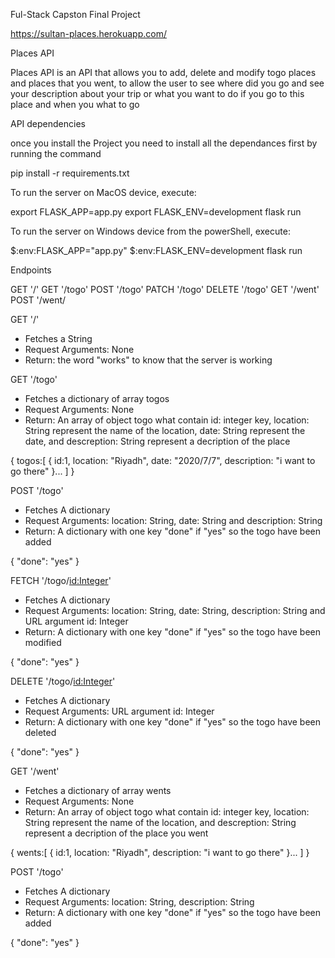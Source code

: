 Ful-Stack Capston Final Project

https://sultan-places.herokuapp.com/


Places API

Places API is an API that allows you to add, delete and modify togo places and places that you went, to allow the user to see where did you go and see your description about your trip or what you want to do if you go to this place and when you what to go

API dependencies

once you install the Project you need to install all the dependances first by running the command

pip install -r requirements.txt

To run the server on MacOS device, execute:

export FLASK_APP=app.py
export FLASK_ENV=development
flask run

To run the server on Windows device from the powerShell, execute:

$:env:FLASK_APP="app.py"
$:env:FLASK_ENV=development
flask run

Endpoints

GET '/'
GET '/togo'
POST '/togo'
PATCH '/togo'
DELETE '/togo'
GET '/went'
POST '/went/

GET '/'
- Fetches a String
- Request Arguments: None
- Return: the word "works" to know that the server is working

GET '/togo'
- Fetches a dictionary of array togos
- Request Arguments: None
- Return: An array of object togo what contain id: integer key, location: String represent the name of the location, date: String represent the date, and descreption: String represent a decription of the place

{
    togos:[
        {
            id:1,
            location: "Riyadh",
            date: "2020/7/7",
            description: "i want to go there"
        }...
    ]
}

POST '/togo'
- Fetches A dictionary
- Request Arguments: location: String, date: String and description: String
- Return: A dictionary with one key "done" if "yes" so the togo have been added

{
    "done": "yes"
}

FETCH '/togo/<id:Integer>'
- Fetches A dictionary
- Request Arguments: location: String, date: String, description: String and URL 
  argument id: Integer
- Return: A dictionary with one key "done" if "yes" so the togo have been modified

{
    "done": "yes"
}

DELETE '/togo/<id:Integer>'
- Fetches A dictionary
- Request Arguments: URL argument id: Integer
- Return: A dictionary with one key "done" if "yes" so the togo have been deleted

{
    "done": "yes"
}


GET '/went'
- Fetches a dictionary of array wents
- Request Arguments: None
- Return: An array of object togo what contain id: integer key, location: String represent the name of the location, and descreption: String represent a decription of the place you went

{
    wents:[
        {
            id:1,
            location: "Riyadh",
            description: "i want to go there"
        }...
    ]
}

POST '/togo'
- Fetches A dictionary
- Request Arguments: location: String, description: String
- Return: A dictionary with one key "done" if "yes" so the togo have been added

{
    "done": "yes"
}